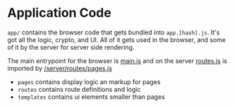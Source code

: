 # Application Code

`app/` contains the browser code that gets bundled into `app.[hash].js`. It's got all the logic, crypto, and UI. All of it gets used in the browser, and some of it by the server for server side rendering.

The main entrypoint for the browser is [main.js](./main.js) and on the server [routes.js](./routes.js) is imported by [/server/routes/pages.js](../server/routes/pages.js)

- `pages` contains display logic an markup for pages
- `routes` contains route definitions and logic
- `templates` contains ui elements smaller than pages
